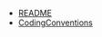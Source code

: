   * [README](./README)
  * [CodingConventions](./CodingConventions)


[//]: # (generated by https://www.npmjs.com/package/github-wiki-sidebar)
